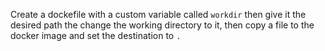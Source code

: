 Create a dockefile  with a custom variable called ```workdir``` then
give it the desired path the change the working directory to it, then
copy a file to the docker image and set the destination to ```.```
